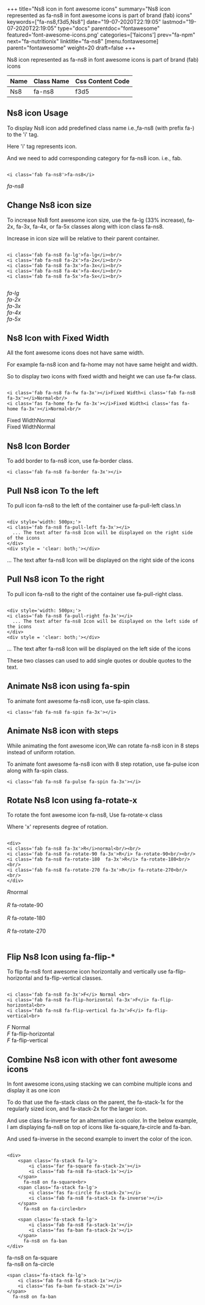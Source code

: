 +++
title="Ns8 icon in font awesome icons"
summary="Ns8 icon represented as fa-ns8 in font awesome icons is part of brand (fab) icons"
keywords=["fa-ns8,f3d5,Ns8"]
date="19-07-2020T22:19:05"
lastmod="19-07-2020T22:19:05"
type="docs"
parentdoc="fontawesome"
featured='font-awesome-icons.png'
categories=['faicons']
prev="fa-npm"
next="fa-nutritionix"
linktitle="fa-ns8"
[menu.fontawesome]
parent="fontawesome"
weight=20
draft=false
+++


Ns8 icon represented as fa-ns8 in font awesome icons is part of brand (fab) icons

<div class='table-responsive'><table class='table'><thead><tr><th>Name</th><th>Class Name</th><th>Css Content Code</th></tr></thead><tbody><tr><td>Ns8</td><td>fa-ns8</td><td>f3d5</td></tr></tbody></table></div>



## Ns8 icon Usage

To display Ns8 icon add predefined class name i.e.,fa-ns8 (with prefix fa-) to the 'i' tag.

Here 'i' tag represents icon.

And we need to add corresponding category for fa-ns8 icon. i.e., fab.


```

<i class='fab fa-ns8'>fa-ns8</i>
```

<i class='fab fa-ns8'>fa-ns8</i>




## Change Ns8 icon size
To increase Ns8 font awesome icon size, use the fa-lg (33% increase), fa-2x, fa-3x, fa-4x, or fa-5x classes along with icon class fa-ns8.

Increase in icon size will be relative to their parent container. 

```

<i class='fab fa-ns8 fa-lg'>fa-lg</i><br/>
<i class='fab fa-ns8 fa-2x'>fa-2x</i><br/>
<i class='fab fa-ns8 fa-3x'>fa-3x</i><br/>
<i class='fab fa-ns8 fa-4x'>fa-4x</i><br/>
<i class='fab fa-ns8 fa-5x'>fa-5x</i><br/>
            
```

<i class='fab fa-ns8 fa-lg'>fa-lg</i><br/>
<i class='fab fa-ns8 fa-2x'>fa-2x</i><br/>
<i class='fab fa-ns8 fa-3x'>fa-3x</i><br/>
<i class='fab fa-ns8 fa-4x'>fa-4x</i><br/>
<i class='fab fa-ns8 fa-5x'>fa-5x</i><br/>
            



## Ns8 Icon with Fixed Width 

All the font awesome icons does not have same width.

For example fa-ns8 icon and fa-home may not have same height and width.

So to display two icons with fixed width and height we can use fa-fw class.


```

<i class='fab fa-ns8 fa-fw fa-3x'></i>Fixed Width<i class='fab fa-ns8 fa-3x'></i>Normal<br/>
<i class='fas fa-home fa-fw fa-3x'></i>Fixed Width<i class='fas fa-home fa-3x'></i>Normal<br/>
```

<i class='fab fa-ns8 fa-fw fa-3x'></i>Fixed Width<i class='fab fa-ns8 fa-3x'></i>Normal<br/>
<i class='fas fa-home fa-fw fa-3x'></i>Fixed Width<i class='fas fa-home fa-3x'></i>Normal<br/>



## Ns8 Icon Border 

To add border to fa-ns8 icon, use fa-border class.


```
<i class='fab fa-ns8 fa-border fa-3x'></i>

```
<i class='fab fa-ns8 fa-border fa-3x'></i>





## Pull Ns8 icon To the left

To pull icon fa-ns8 to the left of the container use fa-pull-left class.\n

```

<div style='width: 500px;'>
<i class='fab fa-ns8 fa-pull-left fa-3x'></i>
  ... The text after fa-ns8 Icon will be displayed on the right side of the icons
</div>
<div style = 'clear: both;'></div>
```

<div style='width: 500px;'>
<i class='fab fa-ns8 fa-pull-left fa-3x'></i>
  ... The text after fa-ns8 Icon will be displayed on the right side of the icons
</div>
<div style = 'clear: both;'></div>




## Pull Ns8 icon To the right
To pull icon fa-ns8 to the right of the container use fa-pull-right class.

```

<div style='width: 500px;'>
<i class='fab fa-ns8 fa-pull-right fa-3x'></i>
  ... The text after fa-ns8 Icon will be displayed on the left side of the icons
</div>
<div style = 'clear: both;'></div>
```

<div style='width: 500px;'>
<i class='fab fa-ns8 fa-pull-right fa-3x'></i>
  ... The text after fa-ns8 Icon will be displayed on the left side of the icons
</div>
<div style = 'clear: both;'></div>

These two classes can used to add single quotes or double quotes to the text.


## Animate Ns8 icon using fa-spin
To animate font awesome fa-ns8 icon, use fa-spin class.

```
<i class='fab fa-ns8 fa-spin fa-3x'></i>
```
<i class='fab fa-ns8 fa-spin fa-3x'></i>




## Animate Ns8 icon with steps
While animating the font awesome icon,We can rotate fa-ns8 icon in 8 steps instead of uniform rotation.

To animate font awesome fa-ns8 icon with 8 step rotation, use fa-pulse icon along with fa-spin class.


```
<i class='fab fa-ns8 fa-pulse fa-spin fa-3x'></i>

```
<i class='fab fa-ns8 fa-pulse fa-spin fa-3x'></i>





## Rotate Ns8 Icon using fa-rotate-x
To rotate the font awesome icon fa-ns8, Use fa-rotate-x class

Where 'x' represents degree of rotation.


```

<div>
<i class='fab fa-ns8 fa-3x'>R</i>normal<br/><br/>
<i class='fab fa-ns8 fa-rotate-90 fa-3x'>R</i> fa-rotate-90<br/><br/> 
<i class='fab fa-ns8 fa-rotate-180  fa-3x'>R</i> fa-rotate-180<br/><br/> 
<i class='fab fa-ns8 fa-rotate-270 fa-3x'>R</i> fa-rotate-270<br/><br/>
</div>
```

<div>
<i class='fab fa-ns8 fa-3x'>R</i>normal<br/><br/>
<i class='fab fa-ns8 fa-rotate-90 fa-3x'>R</i> fa-rotate-90<br/><br/> 
<i class='fab fa-ns8 fa-rotate-180  fa-3x'>R</i> fa-rotate-180<br/><br/> 
<i class='fab fa-ns8 fa-rotate-270 fa-3x'>R</i> fa-rotate-270<br/><br/>
</div>




## Flip Ns8 Icon using fa-flip-*
To flip fa-ns8 font awesome icon horizontally and vertically use fa-flip-horizontal and fa-flip-vertical classes. 

```

<i class='fab fa-ns8 fa-3x'>F</i> Normal <br>
<i class='fab fa-ns8 fa-flip-horizontal fa-3x'>F</i> fa-flip-horizontal<br>
<i class='fab fa-ns8 fa-flip-vertical fa-3x'>F</i> fa-flip-vertical<br>
```

<i class='fab fa-ns8 fa-3x'>F</i> Normal <br>
<i class='fab fa-ns8 fa-flip-horizontal fa-3x'>F</i> fa-flip-horizontal<br>
<i class='fab fa-ns8 fa-flip-vertical fa-3x'>F</i> fa-flip-vertical<br>




## Combine Ns8 icon with other font awesome icons
In font awesome icons,using stacking we can combine multiple icons and display it as one icon 

To do that use the fa-stack class on the parent, the fa-stack-1x for the regularly sized icon, and fa-stack-2x for the larger icon.

And use class fa-inverse for an alternative icon color. 
In the below example, I am displaying fa-ns8 on top of icons like fa-square,fa-circle and fa-ban.

And used fa-inverse in the second example to invert the color of the icon.

```

<div>
    <span class='fa-stack fa-lg'>
        <i class='far fa-square fa-stack-2x'></i>
        <i class='fab fa-ns8 fa-stack-1x'></i>
    </span>
      fa-ns8 on fa-square<br>
    <span class='fa-stack fa-lg'>
        <i class='fas fa-circle fa-stack-2x'></i>
        <i class='fab fa-ns8 fa-stack-1x fa-inverse'></i>
    </span>
      fa-ns8 on fa-circle<br>

    <span class='fa-stack fa-lg'>
        <i class='fab fa-ns8 fa-stack-1x'></i>
        <i class='fas fa-ban fa-stack-2x'></i>
    </span>
      fa-ns8 on fa-ban
</div>
```

<div>
    <span class='fa-stack fa-lg'>
        <i class='far fa-square fa-stack-2x'></i>
        <i class='fab fa-ns8 fa-stack-1x'></i>
    </span>
      fa-ns8 on fa-square<br>
    <span class='fa-stack fa-lg'>
        <i class='fas fa-circle fa-stack-2x'></i>
        <i class='fab fa-ns8 fa-stack-1x fa-inverse'></i>
    </span>
      fa-ns8 on fa-circle<br>

    <span class='fa-stack fa-lg'>
        <i class='fab fa-ns8 fa-stack-1x'></i>
        <i class='fas fa-ban fa-stack-2x'></i>
    </span>
      fa-ns8 on fa-ban
</div>






